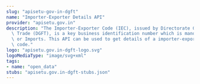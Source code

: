```yaml
---
slug: "apisetu-gov-in-dgft"
name: "Importer-Exporter Details API"
provider: "apisetu.gov.in"
description: "The Importer-Exporter Code (IEC), issued by Directorate General of Foreign\
  \ Trade (DGFT), is a key business identification number which is mandatory for Exports\
  \ or Imports. This API can be used to get details of a importer-exporter by importer-exporter\
  \ code."
logo: "apisetu.gov.in-dgft-logo.svg"
logoMediaType: "image/svg+xml"
tags:
- name: "open_data"
stubs: "apisetu.gov.in-dgft-stubs.json"
---
```

